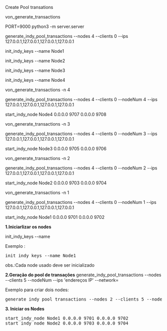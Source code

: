 Create Pool transations

von_generate_transactions

PORT=9000 python3 -m server.server

generate_indy_pool_transactions --nodes 4 --clients 0 --ips 127.0.0.1,127.0.0.1,127.0.0.1,127.0.0.1

init_indy_keys --name Node1

init_indy_keys --name Node2

init_indy_keys --name Node3

init_indy_keys --name Node4

von_generate_transactions -n 4

generate_indy_pool_transactions --nodes 4 --clients 0 --nodeNum 4 --ips 127.0.0.1,127.0.0.1,127.0.0.1,127.0.0.1

start_indy_node Node4 0.0.0.0 9707 0.0.0.0 9708


von_generate_transactions -n 3

generate_indy_pool_transactions --nodes 4 --clients 0 --nodeNum 3 --ips 127.0.0.1,127.0.0.1,127.0.0.1,127.0.0.1

start_indy_node Node3 0.0.0.0 9705 0.0.0.0 9706

von_generate_transactions -n 2

generate_indy_pool_transactions --nodes 4 --clients 0 --nodeNum 2 --ips 127.0.0.1,127.0.0.1,127.0.0.1,127.0.0.1

start_indy_node Node2 0.0.0.0 9703 0.0.0.0 9704


von_generate_transactions -n 1

generate_indy_pool_transactions --nodes 4 --clients 0 --nodeNum 1 --ips 127.0.0.1,127.0.0.1,127.0.0.1,127.0.0.1

start_indy_node Node1 0.0.0.0 9701 0.0.0.0 9702



**1.Iniciarlizar os nodes**

init_indy_keys --name <Nome do Node>

Exemplo :
<pre>
init_indy_keys --name Node1
</pre>
obs.:Cada node usado deve ser inicializado

**2.Geração do pool de transações**
generate_indy_pool_transactions --nodes <quantidade-de-nodes> --clients 5 --nodeNum <numero do node> --ips 'endereços IP' --network=<nome-da-rede>

Exemplo para criar dois nodes: 
<pre>
generate_indy_pool_transactions --nodes 2 --clients 5 --nodeNum 1 --ips '192.168.2.8,192.168.2.27' --network=sandbox
</pre>

**3. Iniciar os Nodes**
<pre>
start_indy_node Node1 0.0.0.0 9701 0.0.0.0 9702
start_indy_node Node2 0.0.0.0 9703 0.0.0.0 9704
</pre>
